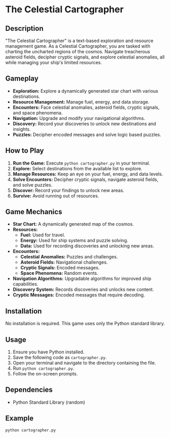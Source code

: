 # The Celestial Cartographer

## Description

"The Celestial Cartographer" is a text-based exploration and resource management game. As a Celestial Cartographer, you are tasked with charting the uncharted regions of the cosmos. Navigate treacherous asteroid fields, decipher cryptic signals, and explore celestial anomalies, all while managing your ship's limited resources.

## Gameplay

* **Exploration:** Explore a dynamically generated star chart with various destinations.
* **Resource Management:** Manage fuel, energy, and data storage.
* **Encounters:** Face celestial anomalies, asteroid fields, cryptic signals, and space phenomena.
* **Navigation:** Upgrade and modify your navigational algorithms.
* **Discovery:** Record your discoveries to unlock new destinations and insights.
* **Puzzles:** Decipher encoded messages and solve logic based puzzles.

## How to Play

1.  **Run the Game:** Execute `python cartographer.py` in your terminal.
2.  **Explore:** Select destinations from the available list to explore.
3.  **Manage Resources:** Keep an eye on your fuel, energy, and data levels.
4.  **Solve Encounters:** Decipher cryptic signals, navigate asteroid fields, and solve puzzles.
5.  **Discover:** Record your findings to unlock new areas.
6.  **Survive:** Avoid running out of resources.

## Game Mechanics

* **Star Chart:** A dynamically generated map of the cosmos.
* **Resources:**
    * **Fuel:** Used for travel.
    * **Energy:** Used for ship systems and puzzle solving.
    * **Data:** Used for recording discoveries and unlocking new areas.
* **Encounters:**
    * **Celestial Anomalies:** Puzzles and challenges.
    * **Asteroid Fields:** Navigational challenges.
    * **Cryptic Signals:** Encoded messages.
    * **Space Phenomena:** Random events.
* **Navigation Algorithms:** Upgradable algorithms for improved ship capabilities.
* **Discovery System:** Records discoveries and unlocks new content.
* **Cryptic Messages:** Encoded messages that require decoding.

## Installation

No installation is required. This game uses only the Python standard library.

## Usage

1.  Ensure you have Python installed.
2.  Save the following code as `cartographer.py`.
3.  Open your terminal and navigate to the directory containing the file.
4.  Run `python cartographer.py`.
5.  Follow the on-screen prompts.

## Dependencies

* Python Standard Library (random)

## Example

```bash
python cartographer.py
